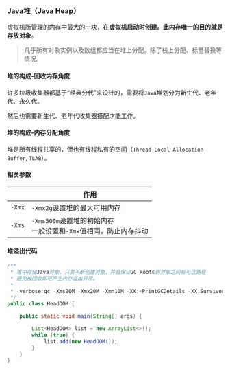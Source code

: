 ### Java堆（Java Heap）

虚拟机所管理的内存中最大的一块，**在虚拟机启动时创建。此内存唯一的目的就是存放对象**。

> 几乎所有对象实例以及数组都应当在堆上分配。除了栈上分配、标量替换等情况。



#### 堆的构成-回收内存角度

许多垃圾收集器都基于“经典分代”来设计的，需要将`Java`堆划分为新生代、老年代、永久代。

然后也需要新生代、老年代收集器搭配才能工作。



#### 堆的构成-内存分配角度

堆是所有线程共享的，但也有线程私有的空间（`Thread Local Allocation Buffer`, `TLAB`）。



#### 相关参数

|        | 作用                                                         |
| ------ | ------------------------------------------------------------ |
| `-Xmx` | `-Xmx2g`设置堆的最大可用内存                                 |
| `-Xms` | `-Xms500m`设置堆的初始内存<br />一般设置和`-Xmx`值相同，防止内存抖动 |



#### 堆溢出代码

```Java
/**
 * 堆中存储Java对象，只需不断创建对象，并且保证GC Roots到对象之间有可达路径
 * 避免被回收即可产生内存溢出异常。
 *
 * -verbose:gc -Xms20M -Xmx20M -Xmn10M -XX:+PrintGCDetails -XX:SurvivorRatio=8
 */
public class HeadOOM {

    public static void main(String[] args) {

        List<HeadOOM> list = new ArrayList<>();
        while (true) {
            list.add(new HeadOOM());
        }
    }
}
```

